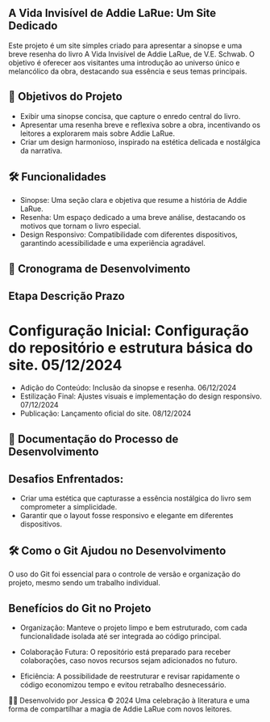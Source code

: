 ## A Vida Invisível de Addie LaRue: Um Site Dedicado
Este projeto é um site simples criado para apresentar a sinopse e uma breve resenha do livro A Vida Invisível de Addie LaRue, de V.E. Schwab. O objetivo é oferecer aos visitantes uma introdução ao universo único e melancólico da obra, destacando sua essência e seus temas principais.

## 🎯 Objetivos do Projeto
- Exibir uma sinopse concisa, que capture o enredo central do livro.
- Apresentar uma resenha breve e reflexiva sobre a obra, incentivando os leitores a explorarem mais sobre Addie LaRue.
- Criar um design harmonioso, inspirado na estética delicada e nostálgica da narrativa.

## 🛠️ Funcionalidades
- Sinopse: Uma seção clara e objetiva que resume a história de Addie LaRue.
- Resenha: Um espaço dedicado a uma breve análise, destacando os motivos que tornam o livro especial.
- Design Responsivo: Compatibilidade com diferentes dispositivos, garantindo acessibilidade e uma experiência agradável.

## 📅 Cronograma de Desenvolvimento
## Etapa	Descrição	Prazo
# Configuração Inicial:	Configuração do repositório e estrutura básica do site.	05/12/2024
- Adição do Conteúdo:	Inclusão da sinopse e resenha.	06/12/2024
- Estilização Final:	Ajustes visuais e implementação do design responsivo.	07/12/2024
- Publicação:	Lançamento oficial do site.	08/12/2024

## 📝 Documentação do Processo de Desenvolvimento
## Desafios Enfrentados:

- Criar uma estética que capturasse a essência nostálgica do livro sem comprometer a simplicidade.
- Garantir que o layout fosse responsivo e elegante em diferentes dispositivos.

## 🛠️ Como o Git Ajudou no Desenvolvimento
O uso do Git foi essencial para o controle de versão e organização do projeto, mesmo sendo um trabalho individual.

## Benefícios do Git no Projeto
- Organização:
Manteve o projeto limpo e bem estruturado, com cada funcionalidade isolada até ser integrada ao código principal.

- Colaboração Futura:
O repositório está preparado para receber colaborações, caso novos recursos sejam adicionados no futuro.

- Eficiência:
A possibilidade de reestruturar e revisar rapidamente o código economizou tempo e evitou retrabalho desnecessário.

👩‍💻 Desenvolvido por
Jessica © 2024
Uma celebração à literatura e uma forma de compartilhar a magia de Addie LaRue com novos leitores.
